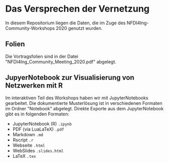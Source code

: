 # Das Versprechen der Vernetzung

In diesem Repositorium liegen die Daten, die im Zuge des NFDI4Ing-Community-Workshops 2020 genutzt wurden.

## Folien
Die Vortragsfolien sind in der Datei "NFDI4Ing_Community_Meeting_2020.pdf" abgelegt.

## JupyerNotebook zur Visualisierung von Netzwerken mit R

Im interaktiven Teil des Workshops haben wir mit JupyterNotebooks gearbeitet. Die dokumentierte Musterlösung ist in verschiedenen Formaten im Ordner "Notebook" abgelegt.
Direkte Exporte aus dem JupyterNotebook gibt es in folgenden Formaten:

* JupyterNotebook (R) `.ipynb`
* PDF (via LuaLaTeX) `.pdf`
* Markdown `.md`
* Rscript `.r`
* Webseite `.html`
* WebSlides `.slides.html`
* LaTeX `.tex`


